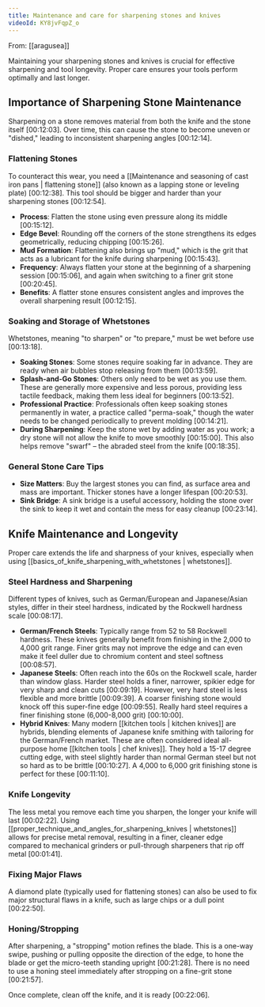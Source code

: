 ```yaml
---
title: Maintenance and care for sharpening stones and knives
videoId: KY8jvFqpZ_o
---
```


From: [[aragusea]] <br/> 

Maintaining your sharpening stones and knives is crucial for effective sharpening and tool longevity. Proper care ensures your tools perform optimally and last longer.

## Importance of Sharpening Stone Maintenance

Sharpening on a stone removes material from both the knife and the stone itself <a class="yt-timestamp" data-t="00:12:03">[00:12:03]</a>. Over time, this can cause the stone to become uneven or "dished," leading to inconsistent sharpening angles <a class="yt-timestamp" data-t="00:12:14">[00:12:14]</a>.

### Flattening Stones
To counteract this wear, you need a [[Maintenance and seasoning of cast iron pans | flattening stone]] (also known as a lapping stone or leveling plate) <a class="yt-timestamp" data-t="00:12:38">[00:12:38]</a>. This tool should be bigger and harder than your sharpening stones <a class="yt-timestamp" data-t="00:12:54">[00:12:54]</a>.

*   **Process**: Flatten the stone using even pressure along its middle <a class="yt-timestamp" data-t="00:15:12">[00:15:12]</a>.
*   **Edge Bevel**: Rounding off the corners of the stone strengthens its edges geometrically, reducing chipping <a class="yt-timestamp" data-t="00:15:26">[00:15:26]</a>.
*   **Mud Formation**: Flattening also brings up "mud," which is the grit that acts as a lubricant for the knife during sharpening <a class="yt-timestamp" data-t="00:15:43">[00:15:43]</a>.
*   **Frequency**: Always flatten your stone at the beginning of a sharpening session <a class="yt-timestamp" data-t="00:15:06">[00:15:06]</a>, and again when switching to a finer grit stone <a class="yt-timestamp" data-t="00:20:45">[00:20:45]</a>.
*   **Benefits**: A flatter stone ensures consistent angles and improves the overall sharpening result <a class="yt-timestamp" data-t="00:12:15">[00:12:15]</a>.

### Soaking and Storage of Whetstones
Whetstones, meaning "to sharpen" or "to prepare," must be wet before use <a class="yt-timestamp" data-t="00:13:18">[00:13:18]</a>.

*   **Soaking Stones**: Some stones require soaking far in advance. They are ready when air bubbles stop releasing from them <a class="yt-timestamp" data-t="00:13:59">[00:13:59]</a>.
*   **Splash-and-Go Stones**: Others only need to be wet as you use them. These are generally more expensive and less porous, providing less tactile feedback, making them less ideal for beginners <a class="yt-timestamp" data-t="00:13:52">[00:13:52]</a>.
*   **Professional Practice**: Professionals often keep soaking stones permanently in water, a practice called "perma-soak," though the water needs to be changed periodically to prevent molding <a class="yt-timestamp" data-t="00:14:21">[00:14:21]</a>.
*   **During Sharpening**: Keep the stone wet by adding water as you work; a dry stone will not allow the knife to move smoothly <a class="yt-timestamp" data-t="00:15:00">[00:15:00]</a>. This also helps remove "swarf" – the abraded steel from the knife <a class="yt-timestamp" data-t="00:18:35">[00:18:35]</a>.

### General Stone Care Tips
*   **Size Matters**: Buy the largest stones you can find, as surface area and mass are important. Thicker stones have a longer lifespan <a class="yt-timestamp" data-t="00:20:53">[00:20:53]</a>.
*   **Sink Bridge**: A sink bridge is a useful accessory, holding the stone over the sink to keep it wet and contain the mess for easy cleanup <a class="yt-timestamp" data-t="00:23:14">[00:23:14]</a>.

## Knife Maintenance and Longevity

Proper care extends the life and sharpness of your knives, especially when using [[basics_of_knife_sharpening_with_whetstones | whetstones]].

### Steel Hardness and Sharpening
Different types of knives, such as German/European and Japanese/Asian styles, differ in their steel hardness, indicated by the Rockwell hardness scale <a class="yt-timestamp" data-t="00:08:17">[00:08:17]</a>.

*   **German/French Steels**: Typically range from 52 to 58 Rockwell hardness. These knives generally benefit from finishing in the 2,000 to 4,000 grit range. Finer grits may not improve the edge and can even make it feel duller due to chromium content and steel softness <a class="yt-timestamp" data-t="00:08:57">[00:08:57]</a>.
*   **Japanese Steels**: Often reach into the 60s on the Rockwell scale, harder than window glass. Harder steel holds a finer, narrower, spikier edge for very sharp and clean cuts <a class="yt-timestamp" data-t="00:09:19">[00:09:19]</a>. However, very hard steel is less flexible and more brittle <a class="yt-timestamp" data-t="00:09:39">[00:09:39]</a>. A coarser finishing stone would knock off this super-fine edge <a class="yt-timestamp" data-t="00:09:55">[00:09:55]</a>. Really hard steel requires a finer finishing stone (6,000-8,000 grit) <a class="yt-timestamp" data-t="00:10:00">[00:10:00]</a>.
*   **Hybrid Knives**: Many modern [[kitchen tools | kitchen knives]] are hybrids, blending elements of Japanese knife smithing with tailoring for the German/French market. These are often considered ideal all-purpose home [[kitchen tools | chef knives]]. They hold a 15-17 degree cutting edge, with steel slightly harder than normal German steel but not so hard as to be brittle <a class="yt-timestamp" data-t="00:10:27">[00:10:27]</a>. A 4,000 to 6,000 grit finishing stone is perfect for these <a class="yt-timestamp" data-t="00:11:10">[00:11:10]</a>.

### Knife Longevity
The less metal you remove each time you sharpen, the longer your knife will last <a class="yt-timestamp" data-t="00:02:22">[00:02:22]</a>. Using [[proper_technique_and_angles_for_sharpening_knives | whetstones]] allows for precise metal removal, resulting in a finer, cleaner edge compared to mechanical grinders or pull-through sharpeners that rip off metal <a class="yt-timestamp" data-t="00:01:41">[00:01:41]</a>.

### Fixing Major Flaws
A diamond plate (typically used for flattening stones) can also be used to fix major structural flaws in a knife, such as large chips or a dull point <a class="yt-timestamp" data-t="00:22:50">[00:22:50]</a>.

### Honing/Stropping
After sharpening, a "stropping" motion refines the blade. This is a one-way swipe, pushing or pulling opposite the direction of the edge, to hone the blade or get the micro-teeth standing upright <a class="yt-timestamp" data-t="00:21:28">[00:21:28]</a>. There is no need to use a honing steel immediately after stropping on a fine-grit stone <a class="yt-timestamp" data-t="00:21:57">[00:21:57]</a>.

Once complete, clean off the knife, and it is ready <a class="yt-timestamp" data-t="00:22:06">[00:22:06]</a>.